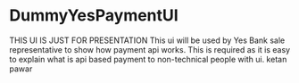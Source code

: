# DummyYesPaymentUI
THIS UI IS JUST FOR PRESENTATION
This ui will be used by Yes Bank sale representative to show how payment api works. This is required as it is easy to explain what is api based payment to non-technical people with ui.
ketan pawar